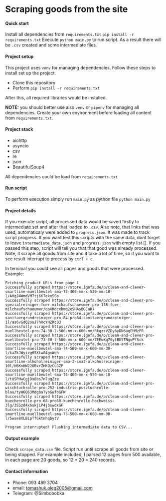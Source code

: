 # Scraping goods from the site

#### Quick start
Install all dependencies from  ```requirements.txt```
```pip install -r requirements.txt```
Execute ```python main.py``` to run script.
As a result there will be ```.csv``` created and some intermediate files.
#### Project setup
This project uses `venv` for managing dependencies. Follow these steps to install set up the project.
- Clone this repository
- Perform  ```pip install -r requirements.txt```

After this, all required libraries would be installed.

__NOTE:__ you should better use also ```venv``` or ```pipenv``` for managing all dependencies. Create your own environment before loading all content from ```requirements.txt```.

#### Project stack

- aiohttp
- asyncio
- csv
- re
- json
- BeautifulSoup4

All dependencies could be load from ```requirements.txt```

#### Run script
To perform execution simply run ```main.py``` as python file
```python main.py```

#### Project details
If you execute script, all processed data would be saved firstly to intermediate set and after that loaded to ```.csv```. Also note, that links that was used, automaticaly were added to ```progress.json```. It was made to track script progress. If you want test this scripts with the same data, dont forget to leave ```intermediate_data.json``` and ```progress.json``` with empty list []. If you passed this step, script will tell you that that good was already processed. Note, it scrape all goods from site and it take a lot of time, so if you want to see result interrupt to process by ```ctrl + c```.

In ternimal you could see all pages and goods that were processed.
Example:
```
Fetching product URLs from page 1
Successfully scraped https://store.igefa.de/p/clean-and-clever-smartline-muellbeutel-sma-73-460-mm-x-520-mm-18-l/AHgJ4WmdVM7tj6K7eknSSo
Successfully scraped https://store.igefa.de/p/clean-and-clever-pro-spezialreiniger-fuer-milchaufschaeumer-pro-136-fuer-milchaufschaeumer/qaXRdcxhmq2eSHAsBGCuR7
Successfully scraped https://store.igefa.de/p/clean-and-clever-pro-sanitaergrundreiniger-pro-84-pro84-sanitaergrundreiniger-1l/as6vGdQ2ooJ7hXcYHZRcB3
Successfully scraped https://store.igefa.de/p/clean-and-clever-pro-muellbeutel-pro-74-30-l-500-mm-x-600-mm/RkqzsVZDy6yDN6aqEHMzPR
Successfully scraped https://store.igefa.de/p/clean-and-clever-pro-muellbeutel-pro-73-30-l-500-mm-x-600-mm/ZEEwXq7SytBU5TNgwPfSck
Successfully scraped https://store.igefa.de/p/clean-and-clever-smartline-muellbeutel-sma-74-500-mm-x-600-mm-30-l/kaZkJWyizg65Xtw84gxWqh
Successfully scraped https://store.igefa.de/p/clean-and-clever-smartline-alkoholreiniger-sma-2-sma2-alkoholreiniger-10l/H6KnHW22UBxrZHKQzCLGZP
Successfully scraped https://store.igefa.de/p/clean-and-clever-smartline-muellbeutel-sma-74-460-mm-x-520-mm-18-l/tUSPHwCgjDx8bs7n7ugZze
Successfully scraped https://store.igefa.de/p/clean-and-clever-pro-wischtuchrolle-pro-252-industrie-putztuchrolle-blau/tyW6Q63MdgbaTyoGufoGFW
Successfully scraped https://store.igefa.de/p/clean-and-clever-pro-kuechenrolle-pro-68-pro68-kuechenrolle-hochweiss-3lg/3SSzd4x6skjLP4jbswdxGF
Successfully scraped https://store.igefa.de/p/clean-and-clever-smartline-muellbeutel-sma-73-500-mm-x-600-mm-30-l/5wse8XLBipTfGktnhqbytV

Program interrupted! Flushing intermediate data to CSV...
```

#### Output example
Check ```scrape_data.csv``` file. Script run until scrape all goods from site or being stopped. For example included, I parsed 12 pages from 500 available, in each page are 20 goods, so 12 * 20 = 240 records.
#### Contact information

- Phone: 093 489 3704
- email: tomashuk.oleg2005@gmail.com
- Telegram: @Simbobobka
